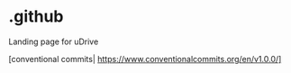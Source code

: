 # .github
Landing page for uDrive

[conventional commits| https://www.conventionalcommits.org/en/v1.0.0/]

